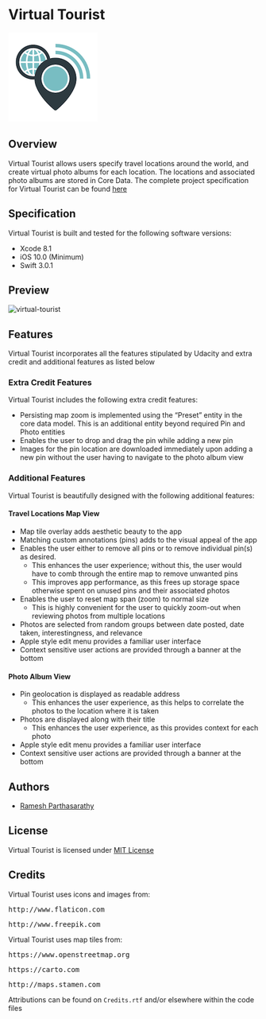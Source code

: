 # Virtual Tourist
![Logo](https://raw.githubusercontent.com/Ramesh-P/virtual-tourist/master/Virtual%20Tourist/Assets.xcassets/AppIcon.appiconset/Icon-60%403x.png)

## Overview
Virtual Tourist allows users specify travel locations around the world, and create virtual photo albums for each location. The locations and associated photo albums are stored in Core Data. The complete project specification for Virtual Tourist can be found [here](https://docs.google.com/document/d/1j-UIi1jJGuNWKoEjEk09wwYf4ebefnwcVrUYbiHh1MI/pub?embedded=true)

## Specification
Virtual Tourist is built and tested for the following software versions:
* Xcode 8.1
* iOS 10.0 (Minimum)
* Swift 3.0.1 

## Preview
![virtual-tourist](https://cloud.githubusercontent.com/assets/25907551/24127950/f569d38c-0dae-11e7-823f-4e83f801869e.gif)

## Features
Virtual Tourist incorporates all the features stipulated by Udacity and extra credit and additional features as listed below

### Extra Credit Features
Virtual Tourist includes the following extra credit features:
* Persisting map zoom is implemented using the “Preset” entity in the core data model. This is an additional entity beyond required Pin and Photo entities
* Enables the user to drop and drag the pin while adding a new pin
* Images for the pin location are downloaded immediately upon adding a new pin without the user having to navigate to the photo album view

### Additional Features
Virtual Tourist is beautifully designed with the following additional features:

#### Travel Locations Map View
* Map tile overlay adds aesthetic beauty to the app
* Matching custom annotations (pins) adds to the visual appeal of the app
* Enables the user either to remove all pins or to remove individual pin(s) as desired.
  * This enhances the user experience; without this, the user would have to comb through the entire map to remove unwanted pins
  * This improves app performance, as this frees up storage space otherwise spent on unused pins and their associated photos
* Enables the user to reset map span (zoom) to normal size
  * This is highly convenient for the user to quickly zoom-out when reviewing photos from multiple locations
* Photos are selected from random groups between date posted, date taken, interestingness, and relevance
* Apple style edit menu provides a familiar user interface
* Context sensitive user actions are provided through a banner at the bottom

#### Photo Album View
* Pin geolocation is displayed as readable address
  * This enhances the user experience, as this helps to correlate the photos to the location where it is taken
* Photos are displayed along with their title
  * This enhances the user experience, as this provides context for each photo
* Apple style edit menu provides a familiar user interface
* Context sensitive user actions are provided through a banner at the bottom

## Authors
* [Ramesh Parthasarathy](mailto:msg.rameshp@gmail.com)

## License
Virtual Tourist is licensed under [MIT License](https://github.com/Ramesh-P/virtual-tourist/blob/master/LICENSE)

## Credits
Virtual Tourist uses icons and images from:
<pre>http://www.flaticon.com</pre>
<pre>http://www.freepik.com</pre>
Virtual Tourist uses map tiles from:
<pre>https://www.openstreetmap.org</pre>
<pre>https://carto.com</pre>
<pre>http://maps.stamen.com</pre>
Attributions can be found on `Credits.rtf` and/or elsewhere within the code files
